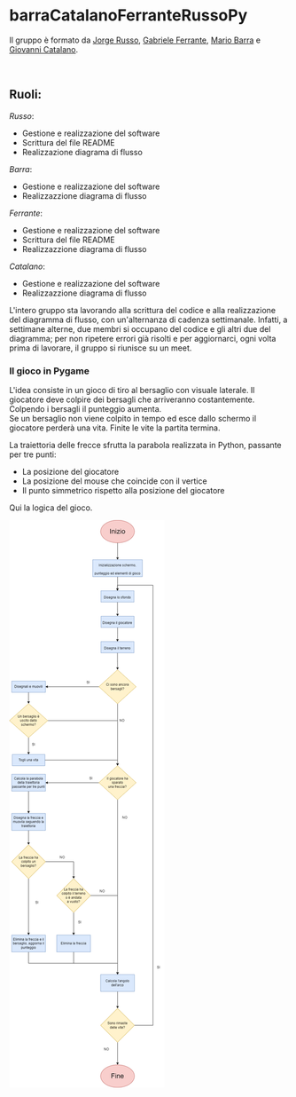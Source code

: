 # barraCatalanoFerranteRussoPy
Il gruppo è formato da [Jorge Russo](https://github.com/Jo-333), [Gabriele Ferrante](http://github.com/GabrieleFerrante/ferrantePy), [Mario Barra](https://github.com/MarioBarra114/Barra.Py) e [Giovanni Catalano](https://github.com/giovannicatalano).

</br>

## Ruoli:
*Russo*:
* Gestione e realizzazione del software
* Scrittura del file README
* Realizzazione diagrama di flusso

*Barra*: 
* Gestione e realizzazione del software
* Realizzazzione diagrama di flusso

*Ferrante*: 
* Gestione e realizzazione del software
* Scrittura del file README
* Realizzazzione diagrama di flusso

*Catalano*: 
* Gestione e realizzazione del software
* Realizzazzione diagrama di flusso

L'intero gruppo sta lavorando alla scrittura del codice e alla realizzazione del diagramma di flusso, con un'alternanza di cadenza settimanale. Infatti, a settimane alterne, due membri si occupano del codice e gli altri due del diagramma; per non ripetere errori già risolti e per aggiornarci, ogni volta prima di lavorare, il gruppo si riunisce su un meet.

### **Il gioco in Pygame**

L'idea consiste in un gioco di tiro al bersaglio con visuale laterale. Il giocatore deve colpire dei bersagli che arriveranno costantemente. Colpendo i bersagli il punteggio aumenta.  
Se un bersaglio non viene colpito in tempo ed esce dallo schermo il giocatore perderà una vita. Finite le vite la partita termina.  
  
La traiettoria delle frecce sfrutta la parabola realizzata in Python, passante per tre punti:  
* La posizione del giocatore
* La posizione del mouse che coincide con il vertice
* Il punto simmetrico rispetto alla posizione del giocatore

Qui la logica del gioco.

![Diagramma della logica del gioco](https://github.com/GabrieleFerrante/barraCatalanoFerranteRussoPy/blob/main/diagramma-gioco.png?raw=true)

